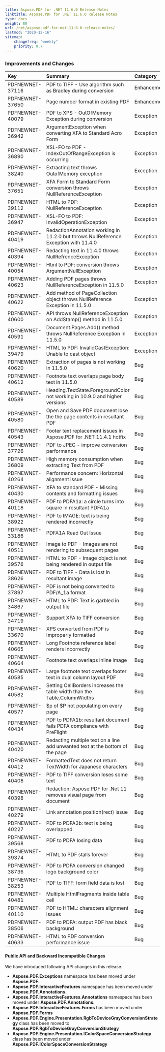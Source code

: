 ```yaml
---
title: Aspose.PDF for .NET 11.6.0 Release Notes
linktitle: Aspose.PDF for .NET 11.6.0 Release Notes
type: docs
weight: 80
url: /net/aspose-pdf-for-net-11-6-0-release-notes/
lastmod: "2020-12-16"
sitemap:
    changefreq: "weekly"
    priority: 0.7
---
```


### **Improvements and Changes**

|**Key**|**Summary**|**Category**|
| :- | :- | :- |
|PDFNEWNET-37116|PDF to TIFF - Use algorithm such as Bradley during conversion|Enhancement|
|PDFNEWNET-37650|Page number format in existing PDF|Enhancement|
|PDFNEWNET-40079|PDF to XPS - OutOfMemory Exception during conversion|Exception|
|PDFNEWNET-36942|ArgumentException when converting XFA to Standard Acro Form|Exception|
|PDFNEWNET-36890|XSL-FO to PDF - IndexOutOfRangeException is occurring|Exception|
|PDFNEWNET-38240|Extracting text throws OutofMemory exception|Exception|
|PDFNEWNET-37651|XFA Form to Standard Form conversion throws NullReferenceException|Exception|
|PDFNEWNET-39112|HTML to PDF: NullReferenceException|Exception|
|PDFNEWNET-36947|XSL-FO to PDF: InvalidOperationException|Exception|
|PDFNEWNET-40419|RedactionAnnotation working in 11.2.0 but throws NullReference Exception with 11.4.0|Exception|
|PDFNEWNET-40394|Redacting text in 11.4.0 throws NullRefrenceException|Exception|
|PDFNEWNET-40054|Html to PDF: conversion throws ArgumentNullException|Exception|
|PDFNEWNET-40623|Adding PDF pages throws NullReferenceException in 11.5.0|Exception|
|PDFNEWNET-40622|Add method of PageCollection object throws NullReference Exception in 11.5.0|Exception|
|PDFNEWNET-40600|API throws NullReferenceException on AddStamp() method in 11.5.0|Exception|
|PDFNEWNET-40591|Document.Pages.Add() method throws NullReference Exception in 11.5.0|Exception|
|PDFNEWNET-39479|HTML to PDF: InvalidCastException: Unable to cast object|Exception|
|PDFNEWNET-40620|Extraction of pages is not working in 11.5.0|Bug|
|PDFNEWNET-40612|Footnote text overlaps page body text in 11.5.0|Bug|
|PDFNEWNET-40589|Heading.TextState.ForegroundColor not working in 10.9.0 and higher versions|Bug|
|PDFNEWNET-40580|Open and Save PDF document lose the the page contents in resultant PDF|Bug|
|PDFNEWNET-40543|Footer text replacement issues in Aspose.PDF for .NET 11.4.1 hotfix|Bug|
|PDFNEWNET-37726|PDF to JPEG - improve conversion performance|Bug|
|PDFNEWNET-36809|High memory consumption when extracting Text from PDF|Bug|
|PDFNEWNET-40264|Performance concern: Horizontal alignment issue|Bug|
|PDFNEWNET-40430|XFA to standard PDF - Missing contents and formatting issues|Bug|
|PDFNEWNET-40118|PDF to PDFA1a: a circle turns into square in resultant PDFA1a|Bug|
|PDFNEWNET-38922|PDF to IMAGE: text is being rendered incorrectly|Bug|
|PDFNEWNET-33186|PDFA1A Read Out Issue|Bug|
|PDFNEWNET-40511|Image to PDF - Images are not rendering to subsequent pages|Bug|
|PDFNEWNET-39576|HTML to PDF - Image object is not being rendered in output file|Bug|
|PDFNEWNET-38626|PDF to TIFF - Data is lost in resultant image|Bug|
|PDFNEWNET-37897|PDF is not being converted to PDF/A_1a format|Bug|
|PDFNEWNET-34867|HTML to PDF: Text is garbled in output file|Bug|
|PDFNEWNET-34719|Support XFA to TIFF conversion|Bug|
|PDFNEWNET-33670|XPS converted from PDF is Improperly formatted|Bug|
|PDFNEWNET-40665|Long Footnote reference label renders incorrectly|Bug|
|PDFNEWNET-40664|Footnote text overlaps inline image|Bug|
|PDFNEWNET-40585|Large footnote text overlaps footer text in dual column layout PDF|Bug|
|PDFNEWNET-40582|Setting CellBorders increases the table width than the Table.ColumnWidths|Bug|
|PDFNEWNET-40577|$p of $P not populating on every page|Bug|
|PDFNEWNET-40434|PDF to PDFA1b: resultant document fails PDFA compliance with PreFlight|Bug|
|PDFNEWNET-40420|Redacting multiple text on a line add unwanted text at the bottom of the page|Bug|
|PDFNEWNET-40412|FormattedText does not return TextWidth for Japanese characters|Bug|
|PDFNEWNET-40408|PDF to TIFF conversion loses some text|Bug|
|PDFNEWNET-40398|Redaction: Aspose.PDF for .Net 11 removes visual page from document|Bug|
|PDFNEWNET-40279|Link annotation position(rect) issue|Bug|
|PDFNEWNET-40227|PDF to PDFA3b: text is being overlapped|Bug|
|PDFNEWNET-39568|PDF to PDFA losing data|Bug|
|PDFNEWNET-39374|HTML to PDF stalls forever|Bug|
|PDFNEWNET-38736|PDF to PDFA conversion changed logo background color|Bug|
|PDFNEWNET-38253|PDF to TIFF: form field data is lost|Bug|
|PDFNEWNET-40481|Multiple HtmlFragments inside table cell|Bug|
|PDFNEWNET-40110|PDF to HTML: characters alignment issues|Bug|
|PDFNEWNET-38506|PDF to PDFA: output PDF has black background|Bug|
|PDFNEWNET-40633|HTML to PDF conversion performance issue|Bug|
#### **Public API and Backward Incompatible Changes**
We have introduced following API changes in this release.

- **Aspose.PDF.Exceptions** namespace has been moved under **Aspose.PDF**.
- **Aspose.PDF.InteractiveFeatures** namespace has been moved under **Aspose.PDF.Annotations.**
- **Aspose.PDF.InteractiveFeatures.Annotations** namespace has been moved under **Aspose.PDF.Annotations.**
- **Aspose.PDF.InteractiveFeatures.Forms** has been moved under **Aspose.PDF.Forms**
- **Aspose.PDF.Engine.Presentation.RgbToDeviceGrayConversionStrategy** class has been moved to **Aspose.PDF.RgbToDeviceGrayConversionStrategy**
- **Aspose.PDF.Engine.Presentation.IColorSpaceConversionStrategy** class has been moved under **Aspose.PDF.IColorSpaceConversionStrategy**
